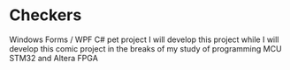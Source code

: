 # Checkers
Windows Forms / WPF C# pet project
I will develop this project while
I will develop this comic project in the breaks of my study of programming MCU STM32 and Altera FPGA
